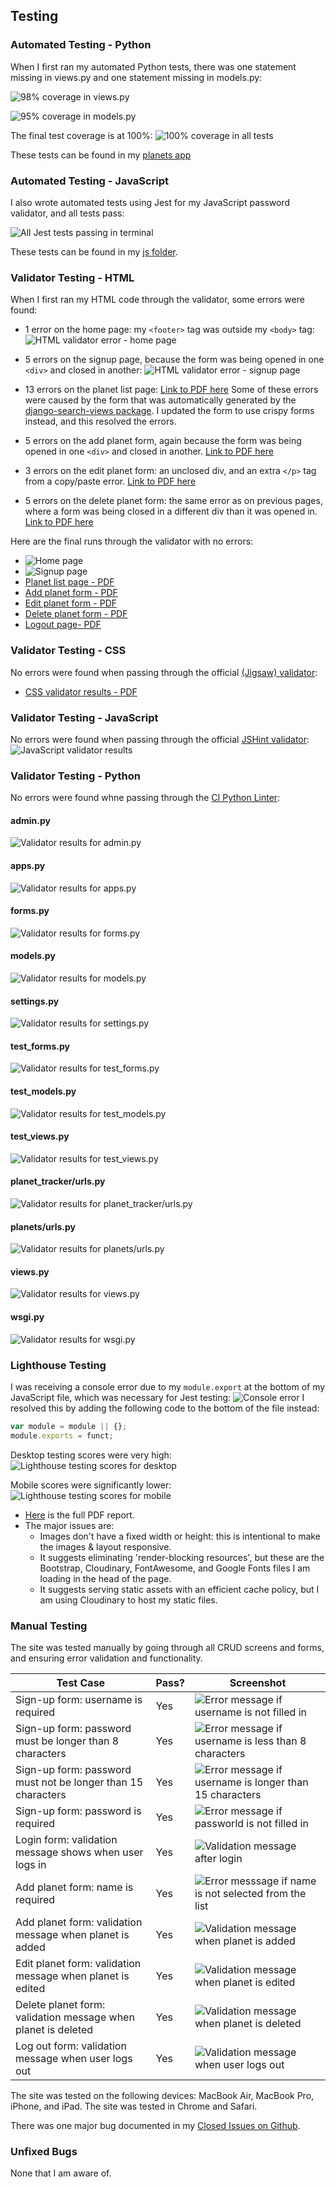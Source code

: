 ## Testing 

### Automated Testing - Python
When I first ran my automated Python tests, there was one statement missing in views.py and one statement missing in models.py:

![98% coverage in views.py](static/readme/coverage-views-1.png)

![95% coverage in models.py](static/readme/coverage-models-1.png)

The final test coverage is at 100%:
![100% coverage in all tests](static/readme/coverage-final.png)

These tests can be found in my [planets app](https://github.com/StephHjar/me1-planet-tracker/tree/main/planets)

### Automated Testing - JavaScript
I also wrote automated tests using Jest for my JavaScript password validator, and all tests pass:

![All Jest tests passing in terminal](static/readme/jest-tests.png)

These tests can be found in my [js folder](https://github.com/StephHjar/me1-planet-tracker/tree/main/static/js/tests).

### Validator Testing - HTML
When I first ran my HTML code through the validator, some errors were found:

- 1 error on the home page: my ```<footer>``` tag was outside my ```<body>``` tag:
![HTML validator error - home page](static/readme/html-validator-error.png)

- 5 errors on the signup page, because the form was being opened in one ```<div>``` and closed in another:
![HTML validator error - signup page](static/readme/html-validator-error2.png)

- 13 errors on the planet list page:
[Link to PDF here](static/readme/html-validator-error3.pdf)
Some of these errors were caused by the form that was automatically generated by the [django-search-views package](https://pypi.org/project/django-search-views/). I updated the form to use crispy forms instead, and this resolved the errors.

- 5 errors on the add planet form, again because the form was being opened in one ```<div>``` and closed in another. 
[Link to PDF here](static/readme/html-validator-error4.pdf)

- 3 errors on the edit planet form: an unclosed div, and an extra ```</p>``` tag from a copy/paste error.
[Link to PDF here](static/readme/html-validator-error-5.pdf)

- 5 errors on the delete planet form: the same error as on previous pages, where a form was being closed in a different div than it was opened in.
[Link to PDF here](static/readme/html-validator-error-6.pdf)

Here are the final runs through the validator with no errors:
- ![Home page](static/readme/html-validator-home.png)
- ![Signup page](static/readme/html-validator-signup.png)
- [Planet list page - PDF](static/readme/html-validator-planet-list.pdf)
- [Add planet form - PDF ](static/readme/html-validator-add-planet.pdf)
- [Edit planet form - PDF](static/readme/html-validator-edit-planet.pdf)
- [Delete planet form - PDF](static/readme/html-validator-delete-planet.pdf)
- [Logout page- PDF](static/readme/html-validator-logout.pdf)

### Validator Testing - CSS
No errors were found when passing through the official [(Jigsaw) validator](https://jigsaw.w3.org/css-validator/):
- [CSS validator results - PDF](static/readme/css-validator.pdf)

### Validator Testing - JavaScript
No errors were found when passing through the official [JSHint validator](https://jshint.com/):
![JavaScript validator results](static/readme/js-validator.png)

### Validator Testing - Python
No errors were found whne passing through the [CI Python Linter](https://pep8ci.herokuapp.com/#):

#### admin.py
![Validator results for admin.py](static/readme/python-validator-admin.png)

#### apps.py
![Validator results for apps.py](static/readme/python-validator-apps.png)

#### forms.py
![Validator results for forms.py](static/readme/python-validator-forms.png)

#### models.py
![Validator results for models.py](static/readme/python-validator-models.png)

#### settings.py
![Validator results for settings.py](static/readme/python-validator-settings.png)

#### test_forms.py
![Validator results for test_forms.py](static/readme/python-validator-test-forms.png)

#### test_models.py
![Validator results for test_models.py](static/readme/python-validator-test-models.png)

#### test_views.py
![Validator results for test_views.py](static/readme/python-validator-test-views.png)

#### planet_tracker/urls.py
![Validator results for planet_tracker/urls.py](static/readme/python-validator-urls-planet-tracker.png)

#### planets/urls.py
![Validator results for planets/urls.py](static/readme/python-validator-urls-planets.png)

#### views.py
![Validator results for views.py](static/readme/python-validator-views.png)

#### wsgi.py
![Validator results for wsgi.py](static/readme/python-validator-wsgi.png)

### Lighthouse Testing
I was receiving a console error due to my ```module.export``` at the bottom of my JavaScript file, which was necessary for Jest testing:
![Console error](static/readme/console-error.png)
I resolved this by adding the following code to the bottom of the file instead:
```javascript
var module = module || {};
module.exports = funct;
```
Desktop testing scores were very high:
![Lighthouse testing scores for desktop](static/readme/lighthouse-desktop.png)

Mobile scores were significantly lower:
![Lighthouse testing scores for mobile](static/readme/lighthouse-mobile.png)
- [Here](static/readme/lighthouse-mobile-report.pdf) is the full PDF report.
- The major issues are:
  - Images don't have a fixed width or height: this is intentional to make the images & layout responsive.
  - It suggests eliminating 'render-blocking resources', but these are the Bootstrap, Cloudinary, FontAwesome, and Google Fonts files I am loading in the head of the page.
  - It suggests serving static assets with an efficient cache policy, but I am using Cloudinary to host my static files.


### Manual Testing

The site was tested manually by going through all CRUD screens and forms, and ensuring error validation and functionality. 

| Test Case | Pass? | Screenshot |
|-----------|-------|------------|
|Sign-up form: username is required|Yes|![Error message if username is not filled in](static/readme/test-signup-username.png)|
|Sign-up form: password must be longer than 8 characters|Yes|![Error message if username is less than 8 characters](static/readme/test-signup-password-8.jpg)|
|Sign-up form: password must not be longer than 15 characters|Yes|![Error message if username is longer than 15 characters](static/readme/test-signup-password-15.png)|
|Sign-up form: password is required|Yes|![Error message if passworld is not filled in](static/readme/test-signup-password.jpg)|
|Login form: validation message shows when user logs in|Yes|![Validation message after login](static/readme/test-login-message.png)|
|Add planet form: name is required|Yes|![Error messsage if name is not selected from the list](static/readme/test-add-planet-name.jpg)|
|Add planet form: validation message when planet is added|Yes|![Validation message when planet is added](static/readme/test-add-planet-validation.jpg)|
|Edit planet form: validation message when planet is edited|Yes|![Validation message when planet is edited](static/readme/test-edit-planet-validation.png)|
|Delete planet form: validation message when planet is deleted|Yes|![Validation message when planet is deleted](static/readme/test-delete-planet-validation.jpg)|
|Log out form: validation message when user logs out|Yes|![Validation message when user logs out](static/readme/test-sign-out-validation.jpg)|

The site was tested on the following devices: MacBook Air, MacBook Pro, iPhone, and iPad. The site was tested in Chrome and Safari.

There was one major bug documented in my [Closed Issues on Github](https://github.com/StephHjar/me1-planet-tracker/issues?q=is%3Aissue+is%3Aclosed).

### Unfixed Bugs

None that I am aware of.